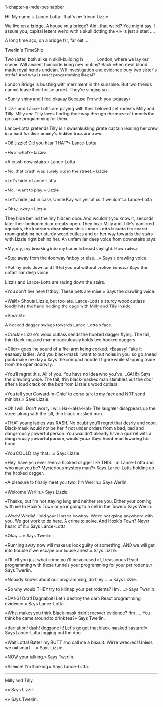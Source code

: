1-chapter-a-rude-pet-nabber


Hi! My name is Lance-Lotta.
That's my friend Lizzie.

We live on a bridge.
A house on a bridge? Ain't that weird?
You might say.
I assure you, capital letters weird with a skull dotting the «i» is just a start ....

A long time ago, on a bridge far, far out ....

Twerlin's TimeShip



Two sister, both alike in skill-building in _ _ _ _ London, where we lay our scene. Will ancient homicide bring new mutiny? Back when royal blood made royal hands unclean. Will investigation and evidence bury two sister's strife? And why is react programming illegal?

London Bridge is bustling with merriment in the sunshine. But two friends cannot leave their house arrest. They're singing so ...

«Sunny shiny and I feel okaaay
Because I'm with you todaaay»

Lizzie and Lance-Lotta are playing with their beloved pet rodents Milly and Tilly. Milly and Tilly loves finding their way through the maze of tunnels the girls are programming for them.

Lance-Lotta pretends Tilly is a swashbukling pirate captain leading her crew in a hunt for their enemy's hidden treasure trove.

«Oi! Lizzie! Did you hear THAT?» Lance-Lotta

«Hear what?» Lizzie

«A crash downstairs.» Lance-Lotta

«No, that crash was surely out in the street.» Lizzie

«Let's hide.» Lance-Lotta

«No, I want to play.» Lizzie

«Let's hide just in case. Uncle Kay will yell at us if we don't.» Lance-Lotta

«Okay, okay.» Lizzie

They hide behind the tiny hidden door. And wouldn't you know it, seconds later their bedroom door creaks open. They hear Milly and Tilly's panicked squeeks, the bedroom door slams shut. Lance-Lotta is outta the secret room grabbing her sturdy wood cutlass and on her way towards the stairs with Lizzie right behind her. An unfamiliar deep voice from downstairs says:

«My, my, my breaking into my home in broad daylight. How rude.»

«Step away from the doorway fatboy or else....» Says a drawling voice.

«Put my pets down and I'll let you out without broken bones.» Says the unfamiliar deep voice.

Lizzie and Lance-Lotta are racing down the stairs.

«You don't live here fatboy. These pets are mine.» Says the drawling voice.

«Wait!» Shouts Lizzie, but too late. Lance-Lotta's sturdy wood cutlass loudly hits the hand holding the cage with Milly and Tilly inside

«Smack!»

A hooked dagger swings towards Lance-Lotta's face.

«Crack!» Lizzie's wood cutlass sends the hooked dagger flying. The tall, thin black-masked man miracoulously holds two hooked daggers.

«Click» goes the sound of a fire-arm being cocked. «Eaaasy! Take it eaaaasy ladies. And you black-mask I want to put holes in you, so go ahead punk make my day.» Says the compact hooded figure while stepping aside from the open doorway.

«You'll regret this. All of you. You have no idea who you've ...GAH!» Says the drawling voice. The tall, thin black-masked man stumbles out the door after a loud crack on the butt from Lizzie's wood cutlass.

«You tell your Coward-in-Chief to come talk to my face and NOT send minions.» Says Lizzie.

«Oh I will. Don't worry I will. Ha-HaHa-Ha!» The laughter disappears up the street along with the tall, thin black-masked man.

«THAT young ladies was RASH. No doubt you'll regret that dearly and soon. Black-mask would not be her if not under orders from a bad, bad and dangerously powerful person. You wouldn't already have a quarrel with a dangerously powerful person, would you.» Says hood-man lowering his hood.

«You COULD say that....» Says Lizzie

«Hey! have you ever seen a hooked dagger like THIS. I'm Lance-Lotta and who may you be? Mysterious mystery man?» Says Lance-Lotta holding up the hooked dagger.

«A pleasure to finally meet you two. I'm Werlin.» Says Werlin.

«Welcome Werlin.» Says Lizzie.

«Thanks, but I'm not staying long and neither are you. Either your coming with me to Hook's Town or your going to a cell in the Tower» Says Werlin.

«Woah! Werlin! Hold your Horses cowboy. We're not going anywhere with you. We got work to do here. A crime to solve. And Hook's Town? Never heard of it.» Says Lance-Lotta.

«Okay....» Says Twerlin.

«Running away now will make us look guilty of something. AND we will get into trouble if we escape our house arrest.» Says Lizzie.

«I'll tell you just what crime you'll be accused of, treasonous React programming with those tunnels your programming for your pet rodents.» Says Twerlin.

«Nobody knows about our programming, do they ....» Says Lizzie.

«So why would THEY try to kidnap your pet rodents? Hm ....» Says Twerlin.

«DANG! Drat! Dagnabbit! Let's destroy the darn React programming evidence.» Says Lance-Lotta.

«What makes you think Black-mask didn't recover evidence? Hm .... You think he came around to drink tea?» Says Twerlin.

«darnation! dash! doggone it! Let's go get that black-masked bastard!» Says Lance-Lotta jogging out the door.

«Wait Lotta! Butter my BUTT and call me a biscuit. We're wrecked! Unless we outsmart ....» Says Lizzie.

«NOW your talking.» Says Twerlin.

«Silence! I'm thinking.» Says Lance-Lotta.


-------



Milly and Tilly

«» Says Lizzie.

«» Says Twerlin.
